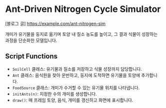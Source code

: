 # Ant-Driven Nitrogen Cycle Simulator
[블로그 글]
https://example.com/ant-nitrogen-sim

개미가 유기물을 둥지로 옮기며 토양 내 질소 농도를 높이고, 그 결과 식물이 성장하는 과정을 단순화한 모델입니다.

## Script Functions
- `SoilCell` 클래스: 유기물과 질소를 저장하고 식물 성장까지 담당합니다.
- `Ant` 클래스: 음식원을 찾아 운반하고, 둥지에 도착하면 유기물을 토양에 추가합니다.
- `FoodSource` 클래스: 개미가 수거할 수 있는 유기물 위치를 나타냅니다.
- `initAnts(n)`: 지정한 수의 개미를 생성합니다.
- `draw()`: 매 프레임 토양, 음식, 개미를 갱신하고 화면에 표시합니다.
